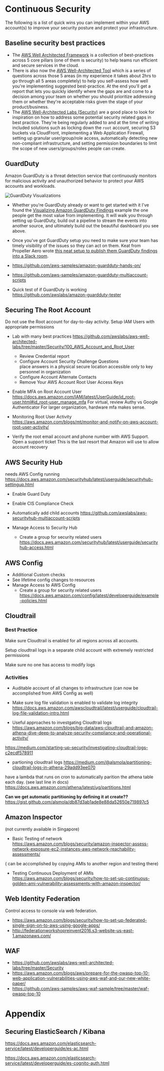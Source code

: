 # Continuous Security

The following is a list of quick wins you can implement within your AWS account(s) to improve your security posture and protect your infrastructure.

## Baseline security best practices

* The [AWS Well Architected Framework](https://aws.amazon.com/architecture/well-architected/) is a collection of best-practices across 5 core pillars (one of them is security) to help teams run efficient and secure services in the cloud. 
* There is also now the [AWS Well-Architected Tool](https://aws.amazon.com/well-architected-tool/) which is a series of questions across those 5 areas (in my experience it takes about 2hrs to go through all 5 areas completely) to help you self-assess how well you're implementing suggested best-practice. At the end you'll get a report that lets you quickly identify where the gaps are and come to a decision among your team on whether you should prioritize addressing them or whether they're acceptable risks given the stage of your product/business.
* The [AWS Well-Architected Labs (Security)](https://github.com/awslabs/aws-well-architected-labs/tree/master/Security) are a good place to look for inspiration on how to address some potential security related gaps in best practice. They're being regularly added to and at the time of writing included solutions such as locking down the `root` account, securing S3 buckets via CloudFront, implementing a Web Application Firewall, setting up granular user/group/role access, automatically detecting new non-compliant infrastructure, and setting permission boundaries to limit the scope of new users/groups/roles people can create.

## GuardDuty

Amazon GuardDuty is a threat detection service that continuously monitors for malicious activity and unauthorized behavior to protect your AWS accounts and workloads.

![GuardDuty Visualizations](https://d2908q01vomqb2.cloudfront.net/22d200f8670dbdb3e253a90eee5098477c95c23d/2018/09/05/visualize-GD-16.png)

* Whether you're GuardDuty already or want to get started with it I've found the [Visualizing Amazon GuardDuty Findings](https://aws.amazon.com/blogs/security/visualizing-amazon-guardduty-findings/) example the one people get the most value from implementing. It will walk you through setting up GuardDuty, build out a pipeline to stream the events into another source, and ultimately build out the beautiful dashboard you see above.

* Once you've got GuardDuty setup you need to make sure your team has timely visibility of the issues so they can act on them. Keat from Propeller Aero wrote [this neat setup to publish them GuardDuty findings into a Slack room](https://github.com/keattang/guard-duty-to-slack-lambda).

* https://github.com/aws-samples/amazon-guardduty-hands-on/

* https://github.com/aws-samples/amazon-guardduty-multiaccount-scripts

- Quick test of if GuardDuty is working
https://github.com/awslabs/amazon-guardduty-tester


## Securing The Root Account

Do not use the Root account for day-to-day activity. Setup IAM Users with appropriate permissions

- Lab with many best practices
https://github.com/awslabs/aws-well-architected-labs/tree/master/Security/100_AWS_Account_and_Root_User
  - Review Credential report
  - Configure Account Security Challenge Questions  
    place answers in a physical secure location accessible only to key personnel in organization
  - Configure Account Alternate Contacts
  - Remove Your AWS Account Root User Access Keys

- Enable MFA on Root Account User
https://docs.aws.amazon.com/IAM/latest/UserGuide/id_root-user.html#id_root-user_manage_mfa
For virtual, review Authy vs Google Authenticator
For larger organization, hardware mfa makes sense.

- Monitoring Root User Activity
https://aws.amazon.com/blogs/mt/monitor-and-notify-on-aws-account-root-user-activity/

- Verify the root email account and phone number with AWS Support. Open a support ticket
This is the last resort that Amazon will use to allow account recovery


## AWS Security Hub

needs AWS Config running  
https://docs.aws.amazon.com/securityhub/latest/userguide/securityhub-settingup.html

- Enable Guard Duty  
- Enable CIS Compliance Check  
- Automatically add child accounts
https://github.com/awslabs/aws-securityhub-multiaccount-scripts

- Manage Access to Security Hub
  - Create a group for security related users  
https://docs.aws.amazon.com/securityhub/latest/userguide/securityhub-access.html
  


## AWS Config
- Additional Custom checks  
- See lifetime config changes to resources  
- Manage Access to AWS Config  
  - Create a group for security related users  
  https://docs.aws.amazon.com/config/latest/developerguide/example-policies.html



## Cloudtrail 
### Best Practice
Make sure Cloudtrail is enabled for all regions across all accounts.

Setup cloudtrail logs in a separate child account with extremely restricted permissions

Make sure no one has access to modify logs

### Activities
- Auditable account of all changes to infrastructure (can now be accomplished from AWS Config as well)

- Make sure log file validation is enabled to validate log integrity
https://docs.aws.amazon.com/awscloudtrail/latest/userguide/cloudtrail-log-file-validation-intro.html

- Useful approaches to investgating Cloudtrail logs
https://aws.amazon.com/blogs/big-data/aws-cloudtrail-and-amazon-athena-dive-deep-to-analyze-security-compliance-and-operational-activity/

https://medium.com/starting-up-security/investigating-cloudtrail-logs-c2ecdf578911

- partioning cloudtrail logs
https://medium.com/@alsmola/partitioning-cloudtrail-logs-in-athena-29add93ee070

have a lambda that runs on cron to automatically parition the athena table each day. (see last line in docs)
https://docs.aws.amazon.com/athena/latest/ug/partitions.html

**Can we get automatic partitioning by defining it at create??**
https://gist.github.com/alsmola/db87d3ab1ade8e88da52650e719897c5


## Amazon Inspector

(not currently available in Singapore)
- Basic Testing of network
https://aws.amazon.com/blogs/security/amazon-inspector-assess-network-exposure-ec2-instances-aws-network-reachability-assessments/


( can be accomplished by copying AMIs to another region and testing there)
- Testing Continuous Deployment of AMIs
https://aws.amazon.com/blogs/security/how-to-set-up-continuous-golden-ami-vulnerability-assessments-with-amazon-inspector/


## Web Identity Federation

Control access to console via web federation.

* https://aws.amazon.com/blogs/security/how-to-set-up-federated-single-sign-on-to-aws-using-google-apps/
* http://federationworkshopreinvent2016.s3-website-us-east-1.amazonaws.com/


## WAF

* https://github.com/awslabs/aws-well-architected-labs/tree/master/Security
* https://aws.amazon.com/blogs/aws/prepare-for-the-owasp-top-10-web-application-vulnerabilities-using-aws-waf-and-our-new-white-paper/
* https://github.com/aws-samples/aws-waf-sample/tree/master/waf-owasp-top-10


# Appendix

## Securing ElasticSearch / Kibana
https://docs.aws.amazon.com/elasticsearch-service/latest/developerguide/es-ac.html

https://docs.aws.amazon.com/elasticsearch-service/latest/developerguide/es-cognito-auth.html

